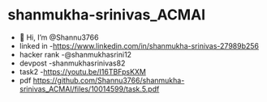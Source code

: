# shanmukha-srinivas_ACMAI
- 👋 Hi, I’m @Shannu3766
- linked in -https://www.linkedin.com/in/shanmukha-srinivas-27989b256
- hacker rank -@shanmukhasrini12
- devpost -shanmukhasrinivas82
- task2 -https://youtu.be/I16TBFpsKXM
- pdf https://github.com/Shannu3766/shanmukha-srinivas_ACMAI/files/10014599/task.5.pdf
